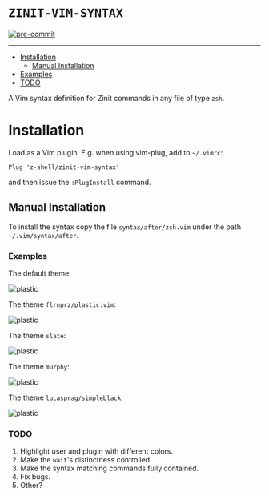 # `ZINIT-VIM-SYNTAX`

[![pre-commit](https://img.shields.io/badge/pre--commit-enabled-blue?logo=pre-commit&logoColor=white)](https://github.com/pre-commit/pre-commit)

---

<!-- START doctoc generated TOC please keep comment here to allow auto update -->
<!-- DON'T EDIT THIS SECTION, INSTEAD RE-RUN doctoc TO UPDATE -->

  - [Installation](#installation)
    - [Manual Installation](#manual-installation)
  - [Examples](#examples)
  - [TODO](#todo)

<!-- END doctoc generated TOC please keep comment here to allow auto update -->

A Vim syntax definition for Zinit commands in any file of type `zsh`.

# Installation

Load as a Vim plugin. E.g. when using vim-plug, add to `~/.vimrc`:

```vim
Plug 'z-shell/zinit-vim-syntax'
```

and then issue the `:PlugInstall` command.

## Manual Installation

To install the syntax copy the file `syntax/after/zsh.vim` under the path
`~/.vim/syntax/after`.

### Examples

The default theme:

![plastic](https://raw.githubusercontent.com/zinit-zsh/zinit-vim-syntax/main/images/default.png)

The theme `flrnprz/plastic.vim`:

![plastic](https://raw.githubusercontent.com/zinit-zsh/zinit-vim-syntax/main/images/plastic.png)

The theme `slate`:

![plastic](https://raw.githubusercontent.com/zinit-zsh/zinit-vim-syntax/main/images/slate.png)

The theme `murphy`:

![plastic](https://raw.githubusercontent.com/zinit-zsh/zinit-vim-syntax/main/images/murphy.png)

The theme `lucasprag/simpleblack`:

![plastic](https://raw.githubusercontent.com/zinit-zsh/zinit-vim-syntax/main/images/simpleblack.png)

### TODO

1. Highlight user and plugin with different colors.
2. Make the `wait`'s distinctness controlled.
3. Make the syntax matching commands fully contained.
4. Fix bugs.
5. Other?
